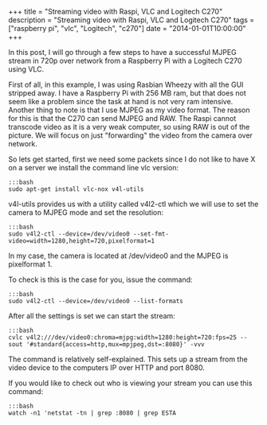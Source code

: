 +++
title = "Streaming video with Raspi, VLC and Logitech C270"
description = "Streaming video with Raspi, VLC and Logitech C270"
tags = ["raspberry pi", "vlc", "Logitech", "c270"]
date = "2014-01-01T10:00:00"
+++


In this post, I will go through a few steps to have a successful MJPEG stream in 720p over network from a Raspberry Pi with a Logitech C270 using VLC.

First of all, in this example, I was using Rasbian Wheezy with all the GUI stripped away. I have a Raspberry Pi with 256 MB ram, but that does not seem like a problem since the task at hand is not very ram intensive. Another thing to note is that I use MJPEG as my video format. The reason for this is that the C270 can send MJPEG and RAW. The Raspi cannot transcode video as it is a very weak computer, so using RAW is out of the picture. We will focus on just "forwarding" the video from the camera over network.

So lets get started, first we need some packets since I do not like to have X on a server we install the command line vlc version:

    :::bash
    sudo apt-get install vlc-nox v4l-utils

v4l-utils provides us with a utility called v4l2-ctl which we will use to set the camera to MJPEG mode and set the resolution:

    :::bash
    sudo v4l2-ctl --device=/dev/video0 --set-fmt-video=width=1280,height=720,pixelformat=1

In my case, the camera is located at /dev/video0 and the MJPEG is pixelformat 1.

To check is this is the case for you, issue the command:

    :::bash
    sudo v4l2-ctl --device=/dev/video0 --list-formats

After all the settings is set we can start the stream:

    :::bash
    cvlc v4l2:///dev/video0:chroma=mjpg:width=1280:height=720:fps=25 --sout '#standard{access=http,mux=mpjpeg,dst=:8080}' -vvv

The command is relatively self-explained. This sets up a stream from the video device to the computers IP over HTTP and port 8080.

If you would like to check out who is viewing your stream you can use this command:

    :::bash
    watch -n1 'netstat -tn | grep :8080 | grep ESTA
